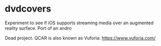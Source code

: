 # dvdcovers
Experiment to see if iOS supports streaming media over an augmented reality surface. Port of an andro

Dead project. QCAR is also known as Vuforia: https://www.vuforia.com/
